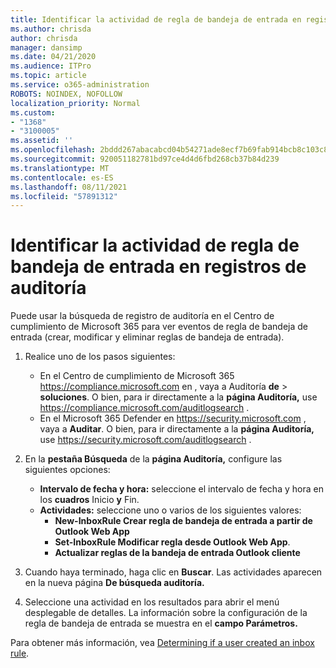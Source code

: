 ```yaml
---
title: Identificar la actividad de regla de bandeja de entrada en registros de auditoría
ms.author: chrisda
author: chrisda
manager: dansimp
ms.date: 04/21/2020
ms.audience: ITPro
ms.topic: article
ms.service: o365-administration
ROBOTS: NOINDEX, NOFOLLOW
localization_priority: Normal
ms.custom:
- "1368"
- "3100005"
ms.assetid: ''
ms.openlocfilehash: 2bddd267abacabcd04b54271ade8ecf7b69fab914bcb8c103c806c31a388d2f5
ms.sourcegitcommit: 920051182781bd97ce4d4d6fbd268cb37b84d239
ms.translationtype: MT
ms.contentlocale: es-ES
ms.lasthandoff: 08/11/2021
ms.locfileid: "57891312"
---
```

# <a name="identify-inbox-rule-activity-in-audit-logs"></a>Identificar la actividad de regla de bandeja de entrada en registros de auditoría

Puede usar la búsqueda de registro de auditoría en el Centro de cumplimiento de Microsoft 365 para ver eventos de regla de bandeja de entrada (crear, modificar y eliminar reglas de bandeja de entrada).

1. Realice uno de los pasos siguientes:
   - En el Centro de cumplimiento de Microsoft 365 <https://compliance.microsoft.com> en , vaya a Auditoría **de** \> **soluciones**. O bien, para ir directamente a la **página Auditoría,** use <https://compliance.microsoft.com/auditlogsearch> .
   - En el Microsoft 365 Defender en <https://security.microsoft.com> , vaya a **Auditar**. O bien, para ir directamente a la **página Auditoría,** use <https://security.microsoft.com/auditlogsearch> .

2. En la **pestaña Búsqueda** de la **página Auditoría,** configure las siguientes opciones:
   - **Intervalo de fecha y hora:** seleccione el intervalo de fecha y hora en los **cuadros** Inicio **y** Fin.
   - **Actividades:** seleccione uno o varios de los siguientes valores:
     - **New-InboxRule Crear regla de bandeja de entrada a partir de Outlook Web App**
     - **Set-InboxRule Modificar regla desde Outlook Web App**.
     - **Actualizar reglas de la bandeja de entrada Outlook cliente**

3. Cuando haya terminado, haga clic en **Buscar**. Las actividades aparecen en la nueva página **De búsqueda auditoría.**

4. Seleccione una actividad en los resultados para abrir el menú desplegable de detalles. La información sobre la configuración de la regla de bandeja de entrada se muestra en el **campo Parámetros.**

Para obtener más información, vea [Determining if a user created an inbox rule](https://docs.microsoft.com/microsoft-365/compliance/auditing-troubleshooting-scenarios#determine-if-a-user-created-an-inbox-rule).

